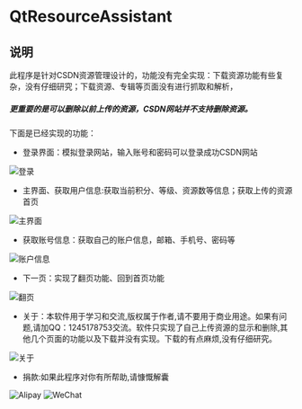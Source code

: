 # QtResourceAssistant

## 说明
此程序是针对CSDN资源管理设计的，功能没有完全实现：下载资源功能有些复杂，没有仔细研究；下载资源、专辑等页面没有进行抓取和解析，
##### 更重要的是可以删除以前上传的资源，CSDN网站并不支持删除资源。
下面是已经实现的功能：

* 登录界面：模拟登录网站，输入账号和密码可以登录成功CSDN网站

![登录](https://github.com/xdd1990/QtResourceAssistant/blob/master/QtResourceAssistant/Resources/%E7%99%BB%E5%BD%95%E7%95%8C%E9%9D%A2.png)


* 主界面、获取用户信息:获取当前积分、等级、资源数等信息；获取上传的资源首页

![主界面](https://github.com/xdd1990/QtResourceAssistant/blob/master/QtResourceAssistant/Resources/%E9%A6%96%E9%A1%B5.png)


* 获取账号信息：获取自己的账户信息，邮箱、手机号、密码等

![账户信息](https://github.com/xdd1990/QtResourceAssistant/blob/master/QtResourceAssistant/Resources/%E8%B4%A6%E6%88%B7%E4%BF%A1%E6%81%AF.png)


* 下一页：实现了翻页功能、回到首页功能

![翻页](https://github.com/xdd1990/QtResourceAssistant/blob/master/QtResourceAssistant/Resources/%E4%B8%8B%E4%B8%80%E9%A1%B5.png)


* 关于：本软件用于学习和交流,版权属于作者,请不要用于商业用途。如果有问题,请加QQ：1245178753交流。软件只实现了自己上传资源的显示和删除,其他几个页面的功能以及下载并没有实现。下载的有点麻烦,没有仔细研究。

![关于](https://github.com/xdd1990/QtResourceAssistant/blob/master/QtResourceAssistant/Resources/%E5%85%B3%E4%BA%8E.png)


* 捐款:如果此程序对你有所帮助,请慷慨解囊

![Alipay](https://github.com/xdd1990/QtResourceAssistant/blob/master/QtResourceAssistant/Resources/alipay.jpg)
![WeChat](https://github.com/xdd1990/QtResourceAssistant/blob/master/QtResourceAssistant/Resources/wechat.png)
